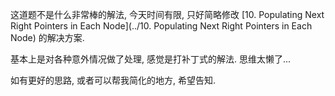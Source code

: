 这道题不是什么非常棒的解法, 今天时间有限, 只好简略修改
[10. Populating Next Right Pointers in Each Node](../10. Populating Next Right Pointers in Each Node)
的解决方案.

基本上是对各种意外情况做了处理, 感觉是打补丁式的解法. 思维太懒了...

如有更好的思路, 或者可以帮我简化的地方, 希望告知.
